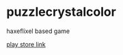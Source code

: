 # puzzlecrystalcolor
haxeflixel based game

[play store link](https://play.google.com/store/apps/details?id=com.crystalcolorpuzzle.myapp)